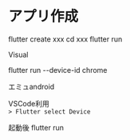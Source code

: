 # アプリ作成

flutter create xxx
cd xxx
flutter run


Visual

flutter run --device-id chrome 



エミュandroid


VSCode利用  
` > Flutter select Device `

起動後
flutter run